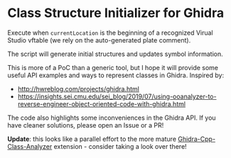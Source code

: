 Class Structure Initializer for Ghidra
======================================

Execute when `currentLocation` is the beginning of a recognized Virual Studio vftable (we rely on the auto-generated plate comment).

The script will generate initial structures and updates symbol information. 

This is more of a PoC than a generic tool, but I hope it will provide some useful API examples and ways to represent classes in Ghidra. Inspired by:

* http://hwreblog.com/projects/ghidra.html
* https://insights.sei.cmu.edu/sei_blog/2019/07/using-ooanalyzer-to-reverse-engineer-object-oriented-code-with-ghidra.html

The code also highlights some inconveniences in the Ghidra API. If you have cleaner solutions, please open an Issue or a PR!

**Update**: this looks like a parallel effort to the more mature [Ghidra-Cpp-Class-Analyzer](https://github.com/astrelsky/Ghidra-Cpp-Class-Analyzer) extension - consider taking a look over there!
